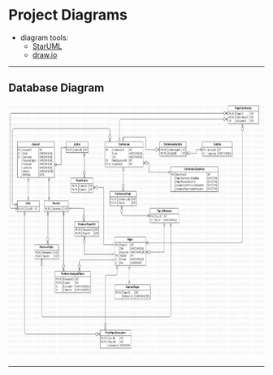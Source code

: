 # Project Diagrams
- diagram tools:
  - <a href="https://staruml.io/">StarUML</a>
  - <a href="https://app.diagrams.net/">draw.io</a>

<hr/>

## Database Diagram

<p align="center"> <img src="https://github.com/EmanuelPutura/Keisatsu-cho/blob/main/diagrams/database_diagram.jpg" height="500"/> </p>

<hr/>
